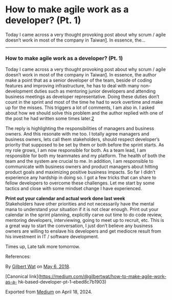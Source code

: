 # How to make agile work as a developer? (Pt. 1)

Today I came across a very thought provoking post about why scrum / agile
doesn’t work in most of the company in Taiwan[1]. In essence, the…

* * *

### How to make agile work as a developer? (Pt. 1)

Today I came across a very thought provoking post about why scrum / agile
doesn’t work in most of the company in Taiwan[1]. In essence, the author make
a point that as a senior developer of the team, beside of coding features and
improving infrastructure, he has to deal with many non-development duties such
as mentoring junior developers and attending business meetings as developer
representative. Doing these duties don’t count in the sprint and most of the
time he had to work overtime and make up for the misses. This triggers a lot
of comments, I am also in. I asked about how we should solve this problem and
the author replied with one of the post he had written some times later.[2]

The reply is highlighting the responsibilities of managers and business
owners. And this resonate with me too. I totally agree managers and business
owners, lets call them stakeholders, should respect developer’s priority that
supposed to be set by them or both before the sprint starts. As my role grows,
I am now responsible for both. As a team lead, I am responsible for both my
teammates and my platform. The health of both the team and the system are
crucial to me. In addition, I am responsible to communicate with business
owners and product managers about hitting product goals and maximizing
positive business impacts. So far I didn’t experience any hardship in doing
so. I got a few tricks that can share to fellow developers to overcome these
challenges. Let me start by some tactics and close with some mindset change I
have experienced.

**Print out your calendar and actual work done last week**  
Stakeholders have other priorities and not necessarily have the mental mana to
understand your situation if it is not clear enough. Print out your calendar
in the sprint planning, explicitly carve out time to do code review, mentoring
developers, interviewing, going to meet up to recruit, etc. This is a great
way to start the conversation, I just don’t believe any business owners are
willing to enslave his developers and get mediocre result from his investment
in IT / software development.

Times up, Late talk more tomorrow.

References:

[1]:
<https://www.facebook.com/groups/616369245163622/permalink/1310132509120622/>

[2]:
<https://www.facebook.com/groups/616369245163622/permalink/1310148939118979/>

By [Gilbert Wat](https://medium.com/@gilbertwat) on [May 6,
2018](https://medium.com/p/ebed8c7b1903).

[Canonical link](https://medium.com/@gilbertwat/how-to-make-agile-work-as-a-
hk-based-developer-pt-1-ebed8c7b1903)

Exported from [Medium](https://medium.com) on April 18, 2024.

